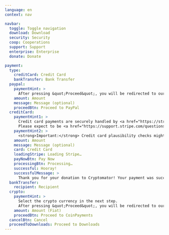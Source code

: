 ```yaml
---
language: en
context: nav

navbar:
  toggle: Toggle navigation
  download: Download
  security: Security
  coop: Cooperations
  support: Support
  enterprise: Enterprise
  donate: Donate

payment:
  type:
    creditCard: Credit Card
    bankTransfer: Bank Transfer
  paypal:
    paymentHint: >
      After pressing &quot;Proceed&quot;, you will be redirected to our PayPal site.
    amount: Amount
    message: Message (optional)
    proceedBtn: Proceed to PayPal
  creditCard:
    paymentHint1: >
      Credit card payments are securely handled by <a href="https://stripe.com" target="_blank">Stripe</a>. We will not be able to see your card number or CVC.
      Please expect to be <a href="https://support.stripe.com/questions/i-have-a-charge-on-my-card-from-stripe-but-i-m-not-a-stripe-user" target="_blank">charged by Stripe</a>.
    paymentHint2: >
      <strong>Important:</strong> Credit card plausibility checks might fail when using anonymizing services such as proxies or Tor.
    amount: Amount
    message: Message (optional)
    card: Credit Card
    loadingStripe: Loading Stripe…
    payNowBtn: Pay Now
    processingBtn: Processing…
    successful: Hooray!
    successfulMessage: >
      Thank you for your donation to Cryptomator! Your payment was successful and you'll get to the Downloads page in the next step. Happy crypting! :tada:
  bankTransfer:
    recipient: Recipient
  crypto:
    paymentHint: >
      Select the crypto currency in the next step.
      After pressing &quot;Proceed&quot;, you will be redirected to our CoinPayments site.
    amount: Amount (Fiat)
    proceedBtn: Proceed to CoinPayments
  cancelBtn: Cancel
  proceedToDownloads: Proceed to Downloads
---
```

